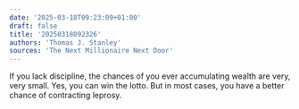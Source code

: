 ```yaml
---
date: '2025-03-18T09:23:09+01:00'
draft: false
title: '20250318092326'
authors: 'Thomas J. Stanley'
sources: 'The Next Millionaire Next Door'
---
```


If you lack discipline, the chances of you ever accumulating wealth are very, very small. Yes, you can win the lotto.
But in most cases, you have a better chance of contracting leprosy.
